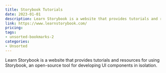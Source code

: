 ```yaml
---
title: Storybook Tutorials
date: 2023-01-01
description: Learn Storybook is a website that provides tutorials and resources for using Storybook, an open-source tool for developing UI components in isolation.
link: https://www.learnstorybook.com/
pricing: 
tags: 
- unsorted-bookmarks-2 
categories: 
- Unsorted 
---
```


Learn Storybook is a website that provides tutorials and resources for using Storybook, an open-source tool for developing UI components in isolation.